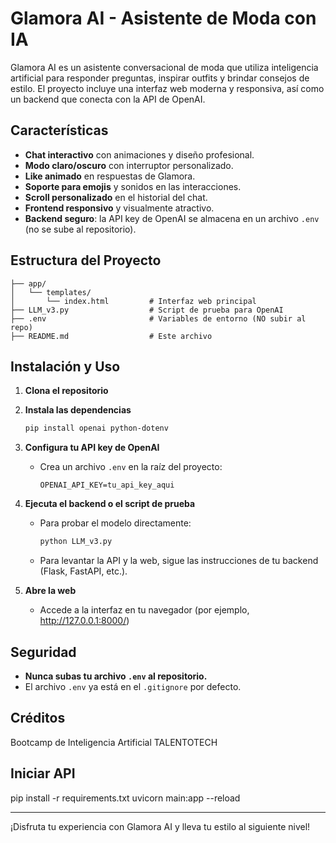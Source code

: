 # Glamora AI - Asistente de Moda con IA

Glamora AI es un asistente conversacional de moda que utiliza inteligencia artificial para responder preguntas, inspirar outfits y brindar consejos de estilo. El proyecto incluye una interfaz web moderna y responsiva, así como un backend que conecta con la API de OpenAI.

## Características

- **Chat interactivo** con animaciones y diseño profesional.
- **Modo claro/oscuro** con interruptor personalizado.
- **Like animado** en respuestas de Glamora.
- **Soporte para emojis** y sonidos en las interacciones.
- **Scroll personalizado** en el historial del chat.
- **Frontend responsivo** y visualmente atractivo.
- **Backend seguro**: la API key de OpenAI se almacena en un archivo `.env` (no se sube al repositorio).

## Estructura del Proyecto

```
├── app/
│   └── templates/
│       └── index.html         # Interfaz web principal
├── LLM_v3.py                  # Script de prueba para OpenAI
├── .env                       # Variables de entorno (NO subir al repo)
├── README.md                  # Este archivo
```

## Instalación y Uso

1. **Clona el repositorio**

2. **Instala las dependencias**
   ```sh
   pip install openai python-dotenv
   ```

3. **Configura tu API key de OpenAI**
   - Crea un archivo `.env` en la raíz del proyecto:
     ```
     OPENAI_API_KEY=tu_api_key_aqui
     ```

4. **Ejecuta el backend o el script de prueba**
   - Para probar el modelo directamente:
     ```sh
     python LLM_v3.py
     ```
   - Para levantar la API y la web, sigue las instrucciones de tu backend (Flask, FastAPI, etc.).

5. **Abre la web**
   - Accede a la interfaz en tu navegador (por ejemplo, http://127.0.0.1:8000/)

## Seguridad
- **Nunca subas tu archivo `.env` al repositorio.**
- El archivo `.env` ya está en el `.gitignore` por defecto.

## Créditos
Bootcamp de Inteligencia Artificial TALENTOTECH

## Iniciar API
pip install -r requirements.txt
uvicorn main:app --reload

---

¡Disfruta tu experiencia con Glamora AI y lleva tu estilo al siguiente nivel!
